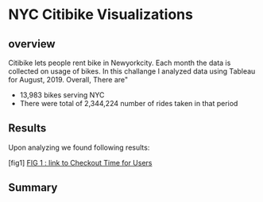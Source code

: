 # NYC Citibike Visualizations

## overview
Citibike lets people rent bike in Newyorkcity. Each month the data is collected on usage of bikes. In this challange I analyzed data using Tableau for August, 2019. Overall,
There are"
  - 13,983 bikes serving NYC
  - There were total of 2,344,224 number of rides taken in that period
## Results 
Upon analyzing we found following results: 

[fig1]
[FIG 1 : link to Checkout Time for Users](https://public.tableau.com/app/profile/hammad.rahman/viz/TableauChallange_16436888439010/CheckoutTimeforUsers)








## Summary
